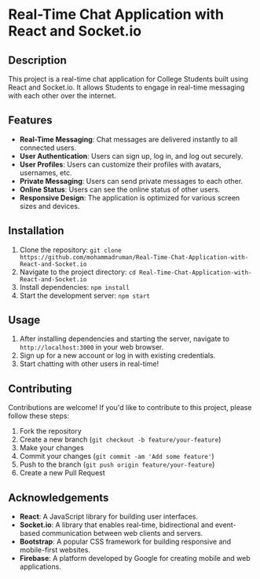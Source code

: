 # Real-Time Chat Application with React and Socket.io

## Description

This project is a real-time chat application for College Students built using React and Socket.io. It allows Students to engage in real-time messaging with each other over the internet. 

## Features

- **Real-Time Messaging**: Chat messages are delivered instantly to all connected users.
- **User Authentication**: Users can sign up, log in, and log out securely.
- **User Profiles**: Users can customize their profiles with avatars, usernames, etc.
- **Private Messaging**: Users can send private messages to each other.
- **Online Status**: Users can see the online status of other users.
- **Responsive Design**: The application is optimized for various screen sizes and devices.

## Installation

1. Clone the repository: `git clone https://github.com/mohammadruman/Real-Time-Chat-Application-with-React-and-Socket.io`
2. Navigate to the project directory: `cd Real-Time-Chat-Application-with-React-and-Socket.io`
3. Install dependencies: `npm install`
4. Start the development server: `npm start`

## Usage

1. After installing dependencies and starting the server, navigate to `http://localhost:3000` in your web browser.
2. Sign up for a new account or log in with existing credentials.
3. Start chatting with other users in real-time!

## Contributing

Contributions are welcome! If you'd like to contribute to this project, please follow these steps:

1. Fork the repository
2. Create a new branch (`git checkout -b feature/your-feature`)
3. Make your changes
4. Commit your changes (`git commit -am 'Add some feature'`)
5. Push to the branch (`git push origin feature/your-feature`)
6. Create a new Pull Request



## Acknowledgements

- **React**: A JavaScript library for building user interfaces.
- **Socket.io**: A library that enables real-time, bidirectional and event-based communication between web clients and servers.
- **Bootstrap**: A popular CSS framework for building responsive and mobile-first websites.
- **Firebase**: A platform developed by Google for creating mobile and web applications.
